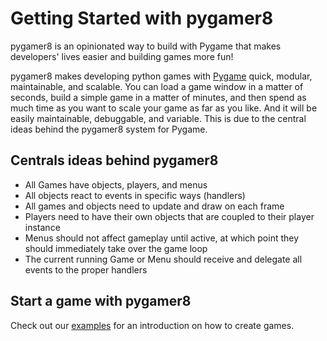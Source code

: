 # Getting Started with pygamer8

pygamer8 is an opinionated way to build with Pygame that makes developers' lives easier and building games more fun!

pygamer8 makes developing python games with [Pygame](https://www.pygame.org/wiki/GettingStarted) quick, modular, maintainable, and scalable. You can load a game window in a matter of seconds, build a simple game in a matter of minutes, and then spend as much time as you want to scale your game as far as you like. And it will be easily maintainable, debuggable, and variable. This is due to the central ideas behind the pygamer8 system for Pygame.

## Centrals ideas behind pygamer8

* All Games have objects, players, and menus
* All objects react to events in specific ways (handlers)
* All games and objects need to update and draw on each frame
* Players need to have their own objects that are coupled to their player instance
* Menus should not affect gameplay until active, at which point they should immediately take over the game loop
* The current running Game or Menu should receive and delegate all events to the proper handlers

## Start a game with pygamer8

Check out our [examples](examples) for an introduction on how to create games.
